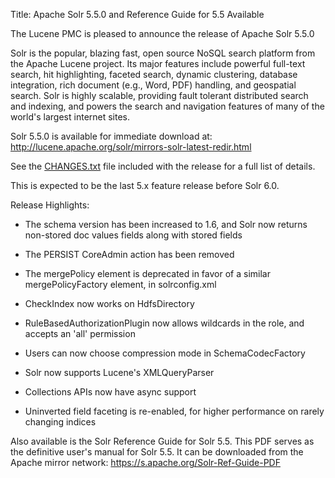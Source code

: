 Title: Apache Solr 5.5.0 and Reference Guide for 5.5 Available

The Lucene PMC is pleased to announce the release of Apache Solr 5.5.0

Solr is the popular, blazing fast, open source NoSQL search platform
from the Apache Lucene project. Its major features include powerful
full-text search, hit highlighting, faceted search, dynamic
clustering, database integration, rich document (e.g., Word, PDF)
handling, and geospatial search. Solr is highly scalable, providing
fault tolerant distributed search and indexing, and powers the search
and navigation features of many of the world's largest internet sites.

Solr 5.5.0 is available for immediate download at:
<http://lucene.apache.org/solr/mirrors-solr-latest-redir.html>

See the [CHANGES.txt](/solr/5_5_0/changes/Changes.html)
file included with the release for a full list of details.

This is expected to be the last 5.x feature release before Solr 6.0.

Release Highlights:

* The schema version has been increased to 1.6, and Solr now returns non-stored doc values fields along with stored fields

* The PERSIST CoreAdmin action has been removed

* The mergePolicy element is deprecated in favor of a similar mergePolicyFactory element, in solrconfig.xml

* CheckIndex now works on HdfsDirectory

* RuleBasedAuthorizationPlugin now allows wildcards in the role, and accepts an 'all' permission

* Users can now choose compression mode in SchemaCodecFactory

* Solr now supports Lucene's XMLQueryParser

* Collections APIs now have async support

* Uninverted field faceting is re-enabled, for higher performance on rarely changing indices

Also available is the Solr Reference Guide for Solr 5.5. This PDF serves as the definitive user's manual for Solr 5.5. It can be downloaded from the Apache mirror network: <https://s.apache.org/Solr-Ref-Guide-PDF>

